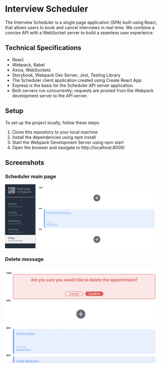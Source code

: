 # Interview Scheduler

The Interview Scheduler is a single page application (SPA) built using React, that allows users to book and cancel interviews in real-time. We combine a concise API with a WebSocket server to build a seamless user experience.

## Technical Specifications

- React
- Webpack, Babel
- Axios, WebSockets
- Storybook, Webpack Dev Server, Jest, Testing Library
- The Scheduler client application created using Create React App.
- Express is the basis for the Scheduler API server application.
- Both servers run concurrently; requests are proxied from the Webpack development server to the API server.

## Setup

To set up the project locally, follow these steps:

1. Clone this repository to your local machine 
2. Install the dependencies using npm install
3. Start the Webpack Development Server using npm start
4. Open the browser and navigate to http://localhost:8000/

## Screenshots

### Scheduler main page
![Scheduler main page](https://github.com/BlaireAramenko/scheduler/blob/master/images/scheduler-mainpage.png)

### Delete message

![Delete message](https://github.com/BlaireAramenko/scheduler/blob/master/images/delete-message.png)